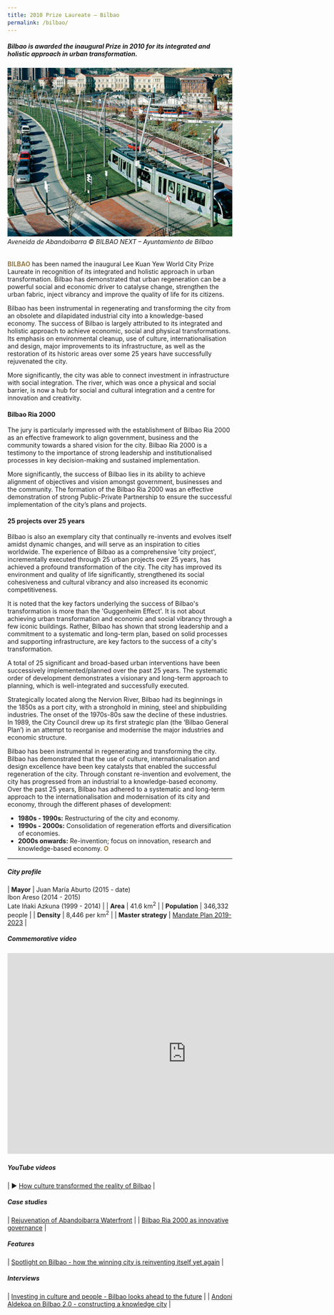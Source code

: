 ```yaml
---
title: 2010 Prize Laureate — Bilbao
permalink: /bilbao/
---
```


##### Bilbao is awarded the inaugural Prize in 2010 for its integrated and holistic approach in urban transformation.

###### ![Aveneida de Abandoibarra](/images/laureates/bilbao.jpg)Aveneida de Abandoibarra © BILBAO NEXT – Ayuntamiento de Bilbao

<b><font color="#967942">BILBAO</font></b> has been named the inaugural Lee Kuan Yew World City Prize Laureate in recognition of its integrated and holistic approach in urban transformation. Bilbao has demonstrated that urban regeneration can be a powerful social and economic driver to catalyse change, strengthen the urban fabric, inject vibrancy and improve the quality of life for its citizens. 

Bilbao has been instrumental in regenerating and transforming the city from an obsolete and dilapidated industrial city into a knowledge-based economy. The success of Bilbao is largely attributed to its integrated and holistic approach to achieve economic, social and physical transformations. Its emphasis on environmental cleanup, use of culture, internationalisation and design, major improvements to its infrastructure, as well as the restoration of its historic areas over some 25 years have successfully rejuvenated the city. 

More significantly, the city was able to connect investment in infrastructure with social integration. The river, which was once a physical and social barrier, is now a hub for social and cultural integration and a centre for innovation and creativity.

#### **Bilbao Ria 2000**

The jury is particularly impressed with the establishment of Bilbao Ria 2000 as an effective framework to align government, business and the community towards a shared vision for the city. Bilbao Ria 2000 is a testimony to the importance of strong leadership and institutionalised processes in key decision-making and sustained implementation.

More significantly, the success of Bilbao lies in its ability to achieve alignment of objectives and vision amongst government, businesses and the community. The formation of the Bilbao Ria 2000 was an effective demonstration of strong Public-Private Partnership to ensure the successful implementation of the city’s plans and projects.

#### **25 projects over 25 years**

Bilbao is also an exemplary city that continually re-invents and evolves itself amidst dynamic changes, and will serve as an inspiration to cities worldwide. The experience of Bilbao as a comprehensive 'city project', incrementally executed through 25 urban projects over 25 years, has achieved a profound transformation of the city. The city has improved its environment and quality of life significantly, strengthened its social cohesiveness and cultural vibrancy and also increased its economic competitiveness.

It is noted that the key factors underlying the success of Bilbao's transformation is more than the 'Guggenheim Effect'. It is not about achieving urban transformation and economic and social vibrancy through a few iconic buildings. Rather, Bilbao has shown that strong leadership and a commitment to a systematic and long-term plan, based on solid processes and supporting infrastructure, are key factors to the success of a city's transformation.

A total of 25 significant and broad-based urban interventions have been successively implemented/planned over the past 25 years. The systematic order of development demonstrates a visionary and long-term approach to planning, which is well-integrated and successfully executed. 

Strategically located along the Nervion River, Bilbao had its beginnings in the 1850s as a port city, with a stronghold in mining, steel and shipbuilding industries. The onset of the 1970s-80s saw the decline of these industries. In 1989, the City Council drew up its first strategic plan (the ‘Bilbao General Plan’) in an attempt to reorganise and modernise the major industries and economic structure. 

Bilbao has been instrumental in regenerating and transforming the city. Bilbao has demonstrated that the use of culture, internationalisation and design excellence have been key catalysts that enabled the successful regeneration of the city. Through constant re-invention and evolvement, the city has progressed from an industrial to a knowledge-based economy. Over the past 25 years, Bilbao has adhered to a systematic and long-term approach to the internationalisation and modernisation of its city and economy, through the different phases of development:

-   **1980s - 1990s:** Restructuring of the city and economy.
-   **1990s - 2000s:**  Consolidation of regeneration efforts and diversification of economies.
-   **2000s onwards:**  Re-invention; focus on innovation, research and knowledge-based economy. **<font color="#967942">O</font>**

---

##### **City profile**

| **Mayor** | Juan María Aburto (2015 - date) <br> Ibon Areso (2014 - 2015) <br> Late Iñaki Azkuna (1999 - 2014) | 
| **Area** | 41.6 km<sup>2</sup> |
| **Population** | 346,332 people | 
| **Density** | 8,446 per km<sup>2</sup> |
| **Master strategy** | [Mandate Plan 2019-2023](https://www-bilbao-eus.translate.goog/cs/Satellite?c=Page&cid=1279123253052&language=en&pageid=1279123253052&pagename=Bilbaonet/Page/BIO_contenidoFinal&_x_tr_sch=http&_x_tr_sl=auto&_x_tr_tl=en&_x_tr_hl=en-GB&_x_tr_pto=nui) |

##### **Commemorative video** 

<div class="bp-youtube">

<iframe width="800" height="450" src="https://www.youtube.com/embed/R9aBW7yF0-0" title="YouTube video player" frameborder="0" allow="accelerometer; autoplay; clipboard-write; encrypted-media; gyroscope; picture-in-picture" allowfullscreen></iframe>

</div>

##### **YouTube videos**

| ▶️ [How culture transformed the reality of Bilbao](https://youtu.be/MF2GgaM5PD4) |

##### **Case studies** 

| [Rejuvenation of Abandoibarra Waterfront](/resources/case-studies/abandoibarra-waterfront/) | 
| [Bilbao Ria 2000 as innovative governance](/resources/case-studies/bilbao-ria-2000/) | 

##### **Features** 

| [Spotlight on Bilbao - how the winning city is reinventing itself yet again](/resources/features/spotlight-bilbao/) |

##### **Interviews** 

| [Investing in culture and people - Bilbao looks ahead to the future](/resources/interviews/investing-culture-people/) | 
| [Andoni Aldekoa on Bilbao 2.0 - constructing a knowledge city](/resources/interviews/constructing-knowledge-city/) |
